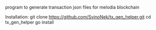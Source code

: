 program to generate transaction json files for melodia blockchain

Installation:
git clone https://github.com/SvinoNek/tx_gen_helper.git
cd tx_gen_helper
go install
